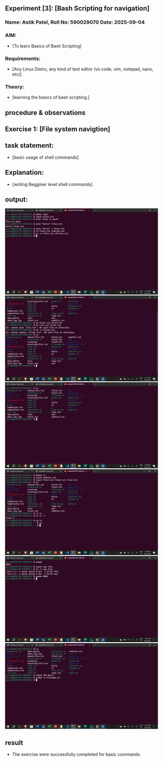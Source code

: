 ## Experiment [3]: [Bash Scripting for navigation]
### Name: Astik Patel, Roll No: 590029070 Date: 2025-09-04

### AIM:
* [To learn Basics of Bash Scripting]

### Requirements:
* [Any Linux Distro, any kind of text editor (vs code, vim, notepad, nano, etc)]

### Theory:
* [learning the basics of bash scripting.]

## procedure & observations

## Exercise 1: [File system navigtion]

## task statement: 
* [basic usage of shell commands]

## Explanation:  
* [writing Begginer level shell commands]
## output:
![alt text](<2025-10-02 (19).png>)
![alt text](<2025-10-02 (18).png>)
![alt text](<2025-10-02 (17).png>)
![alt text](<2025-10-02 (16).png>)
![alt text](<2025-10-02 (15).png>)
![alt text](<2025-10-02 (14).png>)
## result 
 * The exercise were successfully completed for basic commands.
